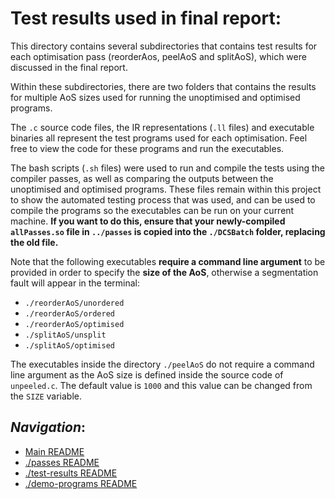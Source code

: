 # Test results used in final report:

This directory contains several subdirectories that contains test results for each optimisation pass (reorderAos, peelAoS and splitAoS), which were discussed in the final report.

Within these subdirectories, there are two folders that contains the results for multiple AoS sizes used for running the unoptimised and optimised programs. 

The `.c` source code files, the IR representations (`.ll` files) and executable binaries all represent the test programs used for each optimisation. Feel free to view the code for these programs and run the executables. 

The bash scripts (`.sh` files) were used to run and compile the tests using the compiler passes, as well as comparing the outputs between the unoptimised and optimised programs. These files remain within this project to show the automated testing process that was used, and can be used to compile the programs so the executables can be run on your current machine. **If you want to do this, ensure that your newly-compiled `allPasses.so` file in `../passes` is copied into the `./DCSBatch` folder, replacing the old file.**

Note that the following executables **require a command line argument** to be provided in order to specify the **size of the AoS**, otherwise a segmentation fault will appear in the terminal:

- `./reorderAoS/unordered`
- `./reorderAoS/ordered`
- `./reorderAoS/optimised`
- `./splitAoS/unsplit`
- `./splitAoS/optimised`

The executables inside the directory `./peelAoS` do not require a command line argument as the AoS size is defined inside the source code of `unpeeled.c`. The default value is `1000` and this value can be changed from the `SIZE` variable.

## *Navigation*:

- [Main README](../README.md)
- [./passes README](../passes/README.md)
- [./test-results README](./README.md)
- [./demo-programs README](../demo-programs/README.md)